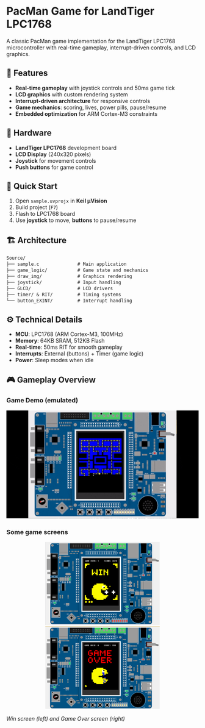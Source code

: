 # PacMan Game for LandTiger LPC1768

A classic PacMan game implementation for the LandTiger LPC1768 microcontroller with real-time gameplay, interrupt-driven controls, and LCD graphics.

## 🎯 Features

- **Real-time gameplay** with joystick controls and 50ms game tick
- **LCD graphics** with custom rendering system
- **Interrupt-driven architecture** for responsive controls
- **Game mechanics**: scoring, lives, power pills, pause/resume
- **Embedded optimization** for ARM Cortex-M3 constraints

## 🔧 Hardware

- **LandTiger LPC1768** development board
- **LCD Display** (240x320 pixels)
- **Joystick** for movement controls
- **Push buttons** for game control

## 🚀 Quick Start

1. Open `sample.uvprojx` in **Keil μVision**
2. Build project (`F7`) 
3. Flash to LPC1768 board
4. Use **joystick** to move, **buttons** to pause/resume

## 🏗️ Architecture

```
Source/
├── sample.c              # Main application
├── game_logic/           # Game state and mechanics
├── draw_img/             # Graphics rendering
├── joystick/             # Input handling
├── GLCD/                 # LCD drivers
├── timer/ & RIT/         # Timing systems
└── button_EXINT/         # Interrupt handling
```

## ⚙️ Technical Details

- **MCU**: LPC1768 (ARM Cortex-M3, 100MHz)
- **Memory**: 64KB SRAM, 512KB Flash
- **Real-time**: 50ms RIT for smooth gameplay
- **Interrupts**: External (buttons) + Timer (game logic)
- **Power**: Sleep modes when idle

## 🎮 Gameplay Overview

### Game Demo (emulated)
<div align="center">
  <img src="Gameplay_img/game.gif" alt="PacMan Gameplay" width="600">
</div>

### Some game screens
<div align="center">
  <img src="Gameplay_img/win_screen.png" alt="Win Screen" width="300">
  <img src="Gameplay_img/loose_screen.png" alt="Game Over Screen" width="300">
</div>

*Win screen (left) and Game Over screen (right)*
